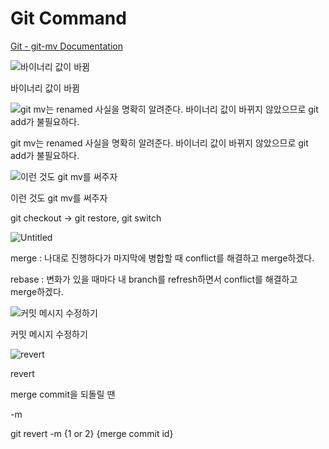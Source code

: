# Git Command

[Git - git-mv Documentation](https://www.git-scm.com/docs/git-mv)

![바이너리 값이 바뀜](https://s3.us-west-2.amazonaws.com/secure.notion-static.com/24c4feef-675f-4847-9a9b-79c54bd7ebb8/Untitled.png?X-Amz-Algorithm=AWS4-HMAC-SHA256&X-Amz-Content-Sha256=UNSIGNED-PAYLOAD&X-Amz-Credential=AKIAT73L2G45EIPT3X45%2F20220817%2Fus-west-2%2Fs3%2Faws4_request&X-Amz-Date=20220817T052847Z&X-Amz-Expires=86400&X-Amz-Signature=a4fa6ea5055452894e024b6a36ee9638f97b0336cfaac2de6b992e2340222c7e&X-Amz-SignedHeaders=host&response-content-disposition=filename%20%3D%22Untitled.png%22&x-id=GetObject)

바이너리 값이 바뀜

![git mv는 renamed 사실을 명확히 알려준다. 바이너리 값이 바뀌지 않았으므로 git add가 불필요하다.](https://s3.us-west-2.amazonaws.com/secure.notion-static.com/efbbc58c-843f-4fab-84a9-0d3a93368d56/Untitled.png?X-Amz-Algorithm=AWS4-HMAC-SHA256&X-Amz-Content-Sha256=UNSIGNED-PAYLOAD&X-Amz-Credential=AKIAT73L2G45EIPT3X45%2F20220817%2Fus-west-2%2Fs3%2Faws4_request&X-Amz-Date=20220817T052912Z&X-Amz-Expires=86400&X-Amz-Signature=16ddb9b0adee6dac8fbe2a1d625a0a4fe21ff4d3b1c74af9378a2623ff899e35&X-Amz-SignedHeaders=host&response-content-disposition=filename%20%3D%22Untitled.png%22&x-id=GetObject)

git mv는 renamed 사실을 명확히 알려준다. 바이너리 값이 바뀌지 않았으므로 git add가 불필요하다.

![이런 것도 git mv를 써주자](https://s3.us-west-2.amazonaws.com/secure.notion-static.com/b016e29b-4727-4f02-b26f-b6ca4c72eeb4/Untitled.png?X-Amz-Algorithm=AWS4-HMAC-SHA256&X-Amz-Content-Sha256=UNSIGNED-PAYLOAD&X-Amz-Credential=AKIAT73L2G45EIPT3X45%2F20220817%2Fus-west-2%2Fs3%2Faws4_request&X-Amz-Date=20220817T052934Z&X-Amz-Expires=86400&X-Amz-Signature=29c3cb9db600ad8289a163cb8d0c385439b6a6ad513f332541e3a838f6ea671f&X-Amz-SignedHeaders=host&response-content-disposition=filename%20%3D%22Untitled.png%22&x-id=GetObject)

이런 것도 git mv를 써주자

git checkout → git restore, git switch

![Untitled](https://s3.us-west-2.amazonaws.com/secure.notion-static.com/da0d84fd-4680-461d-b153-825283e44af6/Untitled.png?X-Amz-Algorithm=AWS4-HMAC-SHA256&X-Amz-Content-Sha256=UNSIGNED-PAYLOAD&X-Amz-Credential=AKIAT73L2G45EIPT3X45%2F20220817%2Fus-west-2%2Fs3%2Faws4_request&X-Amz-Date=20220817T052951Z&X-Amz-Expires=86400&X-Amz-Signature=f4188d0b02b5753c13316e373839f40becccae59cd7234aeae6eef4031c4fece&X-Amz-SignedHeaders=host&response-content-disposition=filename%20%3D%22Untitled.png%22&x-id=GetObject)

merge : 나대로 진행하다가 마지막에 병합할 때 conflict를 해결하고 merge하겠다.

rebase : 변화가 있을 때마다 내 branch를 refresh하면서 conflict를 해결하고 merge하겠다.

![커밋 메시지 수정하기](https://s3.us-west-2.amazonaws.com/secure.notion-static.com/4ee14b58-3adb-440b-a7df-993be939359d/Untitled.png?X-Amz-Algorithm=AWS4-HMAC-SHA256&X-Amz-Content-Sha256=UNSIGNED-PAYLOAD&X-Amz-Credential=AKIAT73L2G45EIPT3X45%2F20220817%2Fus-west-2%2Fs3%2Faws4_request&X-Amz-Date=20220817T053004Z&X-Amz-Expires=86400&X-Amz-Signature=b561fdc7b9c490d897d384efd01cafa3c5a6528c2396fd8f3a178186668d8b2b&X-Amz-SignedHeaders=host&response-content-disposition=filename%20%3D%22Untitled.png%22&x-id=GetObject)

커밋 메시지 수정하기

![revert](https://s3.us-west-2.amazonaws.com/secure.notion-static.com/68b291f5-6b00-4271-a16d-3ef1ee76e501/Untitled.png?X-Amz-Algorithm=AWS4-HMAC-SHA256&X-Amz-Content-Sha256=UNSIGNED-PAYLOAD&X-Amz-Credential=AKIAT73L2G45EIPT3X45%2F20220817%2Fus-west-2%2Fs3%2Faws4_request&X-Amz-Date=20220817T053018Z&X-Amz-Expires=86400&X-Amz-Signature=17fea5e5a001626d17179253634b08627f5776031ac9031edc68ed731037c6c8&X-Amz-SignedHeaders=host&response-content-disposition=filename%20%3D%22Untitled.png%22&x-id=GetObject)

revert

merge commit을 되돌릴 땐

-m

git revert -m {1 or 2} {merge commit id}
